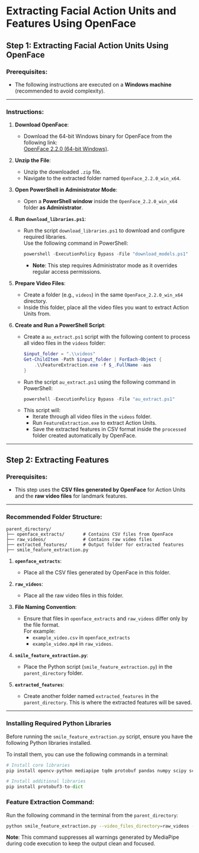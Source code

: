 # Extracting Facial Action Units and Features Using OpenFace

## **Step 1: Extracting Facial Action Units Using OpenFace**

### Prerequisites:
- The following instructions are executed on a **Windows machine** (recommended to avoid complexity).

---

### **Instructions**:

1. **Download OpenFace**:
   - Download the 64-bit Windows binary for OpenFace from the following link:  
     [OpenFace 2.2.0 (64-bit Windows)](https://github.com/TadasBaltrusaitis/OpenFace/releases/download/OpenFace_2.2.0/OpenFace_2.2.0_win_x64.zip).

2. **Unzip the File**:
   - Unzip the downloaded `.zip` file.
   - Navigate to the extracted folder named `OpenFace_2.2.0_win_x64`.

3. **Open PowerShell in Administrator Mode**:
   - Open a **PowerShell window** inside the `OpenFace_2.2.0_win_x64` folder **as Administrator**.

4. **Run `download_libraries.ps1`**:
   - Run the script `download_libraries.ps1` to download and configure required libraries.  
     Use the following command in PowerShell:
     ```powershell
     powershell -ExecutionPolicy Bypass -File "download_models.ps1"
     ```
     - **Note**: This step requires Administrator mode as it overrides regular access permissions.

5. **Prepare Video Files**:
   - Create a folder (e.g., `videos`) in the same `OpenFace_2.2.0_win_x64` directory.
   - Inside this folder, place all the video files you want to extract Action Units from.

6. **Create and Run a PowerShell Script**:
   - Create a `au_extract.ps1` script with the following content to process all video files in the `videos` folder:
     ```powershell
     $input_folder = ".\\videos"
     Get-ChildItem -Path $input_folder | ForEach-Object {
         .\\FeatureExtraction.exe -f $_.FullName -aus
     }
     ```
   - Run the script ``au_extract.ps1`` using the following command in PowerShell:
     ```powershell
     powershell -ExecutionPolicy Bypass -File "au_extract.ps1"
     ```
   - This script will:
     - Iterate through all video files in the `videos` folder.
     - Run `FeatureExtraction.exe` to extract Action Units.
     - Save the extracted features in CSV format inside the `processed` folder created automatically by OpenFace.

---

## **Step 2: Extracting Features**

### Prerequisites:
- This step uses the **CSV files generated by OpenFace** for Action Units and the **raw video files** for landmark features.

---

### **Recommended Folder Structure**:

```plaintext
parent_directory/
├── openface_extracts/       # Contains CSV files from OpenFace
├── raw_videos/              # Contains raw video files
├── extracted_features/      # Output folder for extracted features
├── smile_feature_extraction.py
```


1. **`openface_extracts`**:
   - Place all the CSV files generated by OpenFace in this folder.

2. **`raw_videos`**:
   - Place all the raw video files in this folder.

3. **File Naming Convention**:
   - Ensure that files in `openface_extracts` and `raw_videos` differ only by the file format.  
     For example:
     - `example_video.csv` in `openface_extracts`
     - `example_video.mp4` in `raw_videos`.

4. **`smile_feature_extraction.py`**:
   - Place the Python script (`smile_feature_extraction.py`) in the ``parent_directory`` folder.

5. **`extracted_features`**:
   - Create another folder named `extracted_features` in the ``parent_directory``. This is where the extracted features will be saved.

---

### **Installing Required Python Libraries**

Before running the `smile_feature_extraction.py` script, ensure you have the following Python libraries installed.

To install them, you can use the following commands in a terminal:

```python
# Install core libraries
pip install opencv-python mediapipe tqdm protobuf pandas numpy scipy scikit-learn argparse

# Install additional libraries
pip install protobuf3-to-dict
```

### **Feature Extraction Command**:
Run the following command in the terminal from the ``parent_directory``:
```bash
python smile_feature_extraction.py --video_files_directory=raw_videos --openface_files_directory=openface_extracts --output_dir=extracted_features 2>/dev/null
```
**Note**: This command suppresses all warnings generated by MediaPipe during code execution to keep the output clean and focused.